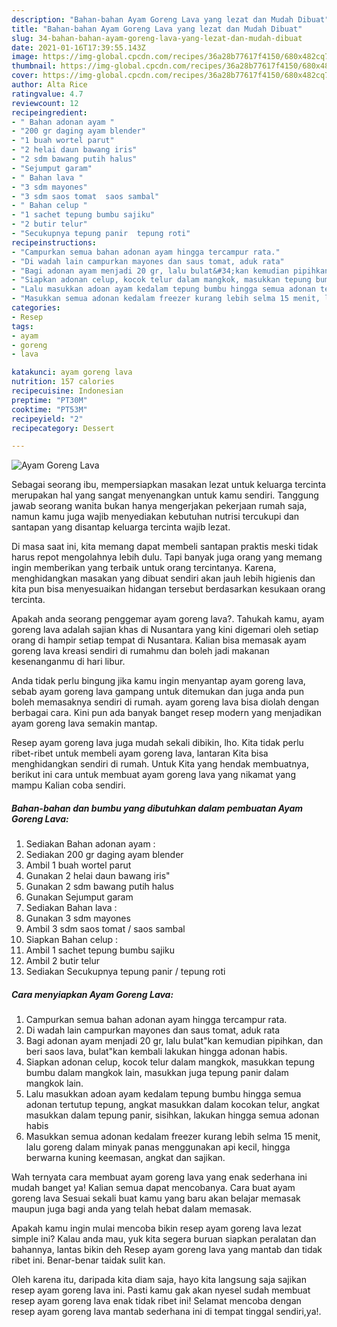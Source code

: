 ```yaml
---
description: "Bahan-bahan Ayam Goreng Lava yang lezat dan Mudah Dibuat"
title: "Bahan-bahan Ayam Goreng Lava yang lezat dan Mudah Dibuat"
slug: 34-bahan-bahan-ayam-goreng-lava-yang-lezat-dan-mudah-dibuat
date: 2021-01-16T17:39:55.143Z
image: https://img-global.cpcdn.com/recipes/36a28b77617f4150/680x482cq70/ayam-goreng-lava-foto-resep-utama.jpg
thumbnail: https://img-global.cpcdn.com/recipes/36a28b77617f4150/680x482cq70/ayam-goreng-lava-foto-resep-utama.jpg
cover: https://img-global.cpcdn.com/recipes/36a28b77617f4150/680x482cq70/ayam-goreng-lava-foto-resep-utama.jpg
author: Alta Rice
ratingvalue: 4.7
reviewcount: 12
recipeingredient:
- " Bahan adonan ayam "
- "200 gr daging ayam blender"
- "1 buah wortel parut"
- "2 helai daun bawang iris"
- "2 sdm bawang putih halus"
- "Sejumput garam"
- " Bahan lava "
- "3 sdm mayones"
- "3 sdm saos tomat  saos sambal"
- " Bahan celup "
- "1 sachet tepung bumbu sajiku"
- "2 butir telur"
- "Secukupnya tepung panir  tepung roti"
recipeinstructions:
- "Campurkan semua bahan adonan ayam hingga tercampur rata."
- "Di wadah lain campurkan mayones dan saus tomat, aduk rata"
- "Bagi adonan ayam menjadi 20 gr, lalu bulat&#34;kan kemudian pipihkan, dan beri saos lava, bulat&#34;kan kembali lakukan hingga adonan habis."
- "Siapkan adonan celup, kocok telur dalam mangkok, masukkan tepung bumbu dalam mangkok lain, masukkan juga tepung panir dalam mangkok lain."
- "Lalu masukkan adoan ayam kedalam tepung bumbu hingga semua adonan tertutup tepung, angkat masukkan dalam kocokan telur, angkat masukkan dalam tepung panir, sisihkan, lakukan hingga semua adonan habis"
- "Masukkan semua adonan kedalam freezer kurang lebih selma 15 menit, lalu goreng dalam minyak panas menggunakan api kecil, hingga berwarna kuning keemasan, angkat dan sajikan."
categories:
- Resep
tags:
- ayam
- goreng
- lava

katakunci: ayam goreng lava 
nutrition: 157 calories
recipecuisine: Indonesian
preptime: "PT30M"
cooktime: "PT53M"
recipeyield: "2"
recipecategory: Dessert

---
```



![Ayam Goreng Lava](https://img-global.cpcdn.com/recipes/36a28b77617f4150/680x482cq70/ayam-goreng-lava-foto-resep-utama.jpg)

Sebagai seorang ibu, mempersiapkan masakan lezat untuk keluarga tercinta merupakan hal yang sangat menyenangkan untuk kamu sendiri. Tanggung jawab seorang  wanita bukan hanya mengerjakan pekerjaan rumah saja, namun kamu juga wajib menyediakan kebutuhan nutrisi tercukupi dan santapan yang disantap keluarga tercinta wajib lezat.

Di masa  saat ini, kita memang dapat membeli santapan praktis meski tidak harus repot mengolahnya lebih dulu. Tapi banyak juga orang yang memang ingin memberikan yang terbaik untuk orang tercintanya. Karena, menghidangkan masakan yang dibuat sendiri akan jauh lebih higienis dan kita pun bisa menyesuaikan hidangan tersebut berdasarkan kesukaan orang tercinta. 



Apakah anda seorang penggemar ayam goreng lava?. Tahukah kamu, ayam goreng lava adalah sajian khas di Nusantara yang kini digemari oleh setiap orang di hampir setiap tempat di Nusantara. Kalian bisa memasak ayam goreng lava kreasi sendiri di rumahmu dan boleh jadi makanan kesenanganmu di hari libur.

Anda tidak perlu bingung jika kamu ingin menyantap ayam goreng lava, sebab ayam goreng lava gampang untuk ditemukan dan juga anda pun boleh memasaknya sendiri di rumah. ayam goreng lava bisa diolah dengan berbagai cara. Kini pun ada banyak banget resep modern yang menjadikan ayam goreng lava semakin mantap.

Resep ayam goreng lava juga mudah sekali dibikin, lho. Kita tidak perlu ribet-ribet untuk membeli ayam goreng lava, lantaran Kita bisa menghidangkan sendiri di rumah. Untuk Kita yang hendak membuatnya, berikut ini cara untuk membuat ayam goreng lava yang nikamat yang mampu Kalian coba sendiri.

<!--inarticleads1-->

##### Bahan-bahan dan bumbu yang dibutuhkan dalam pembuatan Ayam Goreng Lava:

1. Sediakan  Bahan adonan ayam :
1. Sediakan 200 gr daging ayam blender
1. Ambil 1 buah wortel parut
1. Gunakan 2 helai daun bawang iris&#34;
1. Gunakan 2 sdm bawang putih halus
1. Gunakan Sejumput garam
1. Sediakan  Bahan lava :
1. Gunakan 3 sdm mayones
1. Ambil 3 sdm saos tomat / saos sambal
1. Siapkan  Bahan celup :
1. Ambil 1 sachet tepung bumbu sajiku
1. Ambil 2 butir telur
1. Sediakan Secukupnya tepung panir / tepung roti




<!--inarticleads2-->

##### Cara menyiapkan Ayam Goreng Lava:

1. Campurkan semua bahan adonan ayam hingga tercampur rata.
1. Di wadah lain campurkan mayones dan saus tomat, aduk rata
1. Bagi adonan ayam menjadi 20 gr, lalu bulat&#34;kan kemudian pipihkan, dan beri saos lava, bulat&#34;kan kembali lakukan hingga adonan habis.
1. Siapkan adonan celup, kocok telur dalam mangkok, masukkan tepung bumbu dalam mangkok lain, masukkan juga tepung panir dalam mangkok lain.
1. Lalu masukkan adoan ayam kedalam tepung bumbu hingga semua adonan tertutup tepung, angkat masukkan dalam kocokan telur, angkat masukkan dalam tepung panir, sisihkan, lakukan hingga semua adonan habis
1. Masukkan semua adonan kedalam freezer kurang lebih selma 15 menit, lalu goreng dalam minyak panas menggunakan api kecil, hingga berwarna kuning keemasan, angkat dan sajikan.




Wah ternyata cara membuat ayam goreng lava yang enak sederhana ini mudah banget ya! Kalian semua dapat mencobanya. Cara buat ayam goreng lava Sesuai sekali buat kamu yang baru akan belajar memasak maupun juga bagi anda yang telah hebat dalam memasak.

Apakah kamu ingin mulai mencoba bikin resep ayam goreng lava lezat simple ini? Kalau anda mau, yuk kita segera buruan siapkan peralatan dan bahannya, lantas bikin deh Resep ayam goreng lava yang mantab dan tidak ribet ini. Benar-benar taidak sulit kan. 

Oleh karena itu, daripada kita diam saja, hayo kita langsung saja sajikan resep ayam goreng lava ini. Pasti kamu gak akan nyesel sudah membuat resep ayam goreng lava enak tidak ribet ini! Selamat mencoba dengan resep ayam goreng lava mantab sederhana ini di tempat tinggal sendiri,ya!.

